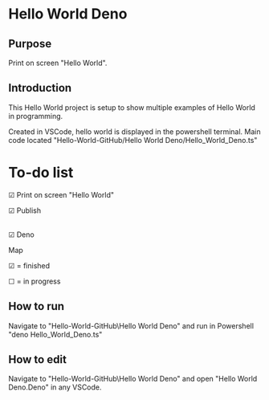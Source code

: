 Hello World Deno
===========
Purpose
-------
Print on screen "Hello World".

Introduction
------------
This Hello World project is setup to show multiple examples of Hello World in programming.

Created in VSCode, hello world is displayed in the powershell terminal.
Main code located "Hello-World-GitHub/Hello World Deno/Hello_World_Deno.ts"

To-do list
==========

&#x2611; Print on screen "Hello World"

&#x2611; Publish

<br />&#x2611; Deno

Map

&#x2611; = finished

&#9744; = in progress

How to run
----------
Navigate to "Hello-World-GitHub\Hello World Deno" and run in Powershell "deno Hello_World_Deno.ts"


How to edit
-----------
Navigate to "Hello-World-GitHub\Hello World Deno" and open "Hello World Deno.Deno" in any VSCode.
